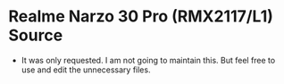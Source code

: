 # Realme Narzo 30 Pro (RMX2117/L1) Source
   - It was only requested. I am not going to maintain this. But feel free to use and edit the unnecessary files.
